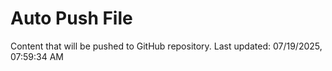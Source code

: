 # Auto Push File

Content that will be pushed to GitHub repository.
Last updated: 07/19/2025, 07:59:34 AM